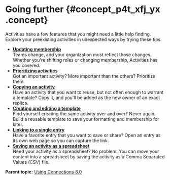 # Going further {#concept_p4t_xfj_yx .concept}

Activities have a few features that you might need a little help finding. Explore your preexisting activities in unexpected ways by trying these tips.

-   **[Updating membership](../activities/c_membership.md)**  
Teams change, and your organization must reflect those changes. Whether you're shifting roles or changing membership, Activities has you covered.
-   **[Prioritizing activities](../activities/c_prioritize_activity.md)**  
Got an important activity? More important than the others? Prioritize them.
-   **[Copying an activity](../activities/c_copy_activity.md)**  
Have an activity that you want to reuse, but not often enough to warrant a template? Copy it, and you'll be added as the new owner of an exact replica.
-   **[Creating and editing a template](../activities/c_using_templates.md)**  
Find yourself creating the same activity over and over? Never again. Build a reusable template to save your formatting and membership for later.
-   **[Linking to a single entry](../activities/c_get_web_link_for_entry.md)**  
Have a favorite entry that you want to save or share? Open an entry as its own web page so you can capture the link.
-   **[Saving an activity as a spreadsheet](../activities/c_save_activity_as_csv.md)**  
Need your activity as a spreadsheet? No problem. You can move your content into a spreadsheet by saving the activity as a Comma Separated Values \(CSV\) file.

**Parent topic:** [Using Connections 8.0](../welcome/welcome_end_user.md)

